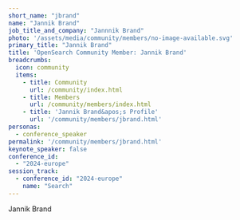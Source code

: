 ```yaml
---
short_name: "jbrand"
name: "Jannik Brand"
job_title_and_company: "Jannnik Brand"
photo: '/assets/media/community/members/no-image-available.svg'
primary_title: "Jannik Brand"
title: 'OpenSearch Community Member: Jannik Brand'
breadcrumbs:
  icon: community
  items:
    - title: Community
      url: /community/index.html
    - title: Members
      url: /community/members/index.html
    - title: 'Jannik Brand&apos;s Profile'
      url: '/community/members/jbrand.html'
personas:
  - conference_speaker
permalink: '/community/members/jbrand.html'
keynote_speaker: false
conference_id: 
  - "2024-europe"
session_track: 
  - conference_id: "2024-europe"
    name: "Search"
---
```


Jannik Brand